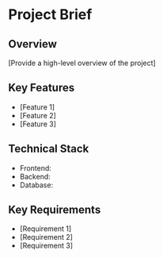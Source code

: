# Project Brief

## Overview
[Provide a high-level overview of the project]

## Key Features
- [Feature 1]
- [Feature 2]
- [Feature 3]

## Technical Stack
- Frontend: 
- Backend: 
- Database: 

## Key Requirements
- [Requirement 1]
- [Requirement 2]
- [Requirement 3]
